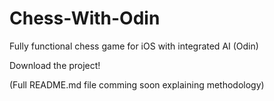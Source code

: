 # Chess-With-Odin
Fully functional chess game for iOS with integrated AI (Odin)

Download the project!

(Full README.md file comming soon explaining methodology)

